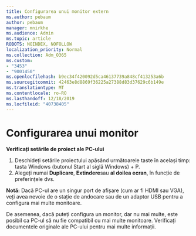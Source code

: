 ```yaml
---
title: Configurarea unui monitor extern
ms.author: pebaum
author: pebaum
manager: mnirkhe
ms.audience: Admin
ms.topic: article
ROBOTS: NOINDEX, NOFOLLOW
localization_priority: Normal
ms.collection: Adm_O365
ms.custom:
- "3453"
- "9001450"
ms.openlocfilehash: b9ec34f420092d5ca46137739a848cf413253a6b
ms.sourcegitcommit: 42463e8d8869f36225a27388d83d37629c6b149e
ms.translationtype: MT
ms.contentlocale: ro-RO
ms.lasthandoff: 12/18/2019
ms.locfileid: "40738405"
---
```

# <a name="set-up-one-monitor"></a>Configurarea unui monitor

**Verificați setările de proiect ale PC-ului**

1. Deschideți setările proiectului apăsând următoarele taste în același timp: tasta Windows (butonul Start al siglă Windows) + P.
2. Alegeți numai **Duplicare**, **Extindere**sau **al doilea ecran**, în funcție de preferințele dvs.

**Notă:** Dacă PC-ul are un singur port de afișare (cum ar fi HDMI sau VGA), veți avea nevoie de o stație de andocare sau de un adaptor USB pentru a configura mai multe monitoare.

De asemenea, dacă puteți configura un monitor, dar nu mai multe, este posibil ca PC-ul să nu fie compatibil cu mai multe monitoare. Verificați documentele originale ale PC-ului pentru mai multe informații.